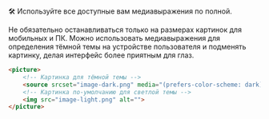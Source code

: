 🛠 Используйте все доступные вам медиавыражения по полной. 

Не обязательно останавливаться только на размерах картинок для мобильных и ПК. Можно использовать медиавыражения для определения тёмной темы на устройстве пользователя и подменять картинку, делая интерфейс более приятным для глаз.

```html
<picture>
    <!-- Картинка для тёмной темы -->
    <source srcset="image-dark.png" media="(prefers-color-scheme: dark)">
    <!-- Картинка по-умолчанию для светлой темы -->
    <img src="image-light.png" alt="">
</picture>
```
